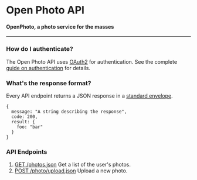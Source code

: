 Open Photo API
=======================
#### OpenPhoto, a photo service for the masses

----------------------------------------

### How do I authenticate?

The Open Photo API uses [OAuth2][oauth2] for authentication. See the complete [guide on authentication][authentication] for details.

### What's the response format?

Every API endpoint returns a JSON response in a [standard envelope][Envelope].

    {
      message: "A string describing the response",
      code: 200,
      result: {
        foo: "bar"
      }
    }

### API Endpoints

1.  [GET /photos.json][GetPhotos]
    Get a list of the user's photos.
1.  [POST /photo/upload.json][PostPhotoUpload]
    Upload a new photo.

[Envelope]: api/Envelope.markdown
[GetPhotos]: api/GetPhotos.markdown
[PostPhotoUpload]: api/PostPhotoUpload.markdown
[authentication]: api/Authentication.markdown
[oauth2]: http://wiki.oauth.net/w/page/25236487/OAuth-2
